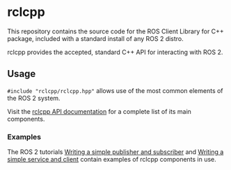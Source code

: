 # rclcpp

This repository contains the source code for the ROS Client Library for C++ package, included with a standard install of any ROS 2 distro.

rclcpp provides the accepted, standard C++ API for interacting with ROS 2.

## Usage

`#include "rclcpp/rclcpp.hpp"` allows use of the most common elements of the ROS 2 system.

Visit the [rclcpp API documentation](http://docs.ros2.org/dashing/api/rclcpp/) for a complete list of its main components.

### Examples

The ROS 2 tutorials [Writing a simple publisher and subscriber](https://index.ros.org/doc/ros2/Tutorials/Writing-A-Simple-Cpp-Publisher-And-Subscriber/)
and [Writing a simple service and client](https://index.ros.org/doc/ros2/Tutorials/Writing-A-Simple-Cpp-Service-And-Client/)
contain examples of rclcpp components in use.

